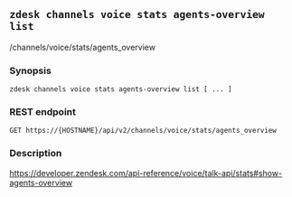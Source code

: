 ## `zdesk channels voice stats agents-overview list`

/channels/voice/stats/agents_overview

### Synopsis

    zdesk channels voice stats agents-overview list [ ... ]

### REST endpoint

    GET https://{HOSTNAME}/api/v2/channels/voice/stats/agents_overview

### Description

https://developer.zendesk.com/api-reference/voice/talk-api/stats#show-agents-overview

